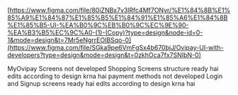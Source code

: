 [https://www.figma.com/file/80iZNBx7v3lRfc4Mf7ONyr/%E1%84%8B%E1%85%A9%E1%84%87%E1%85%B5%E1%84%91%E1%85%A6%E1%84%8B%E1%85%B5-UI-%EA%B0%9C%EB%B0%9C%EC%9E%90-%EA%B3%B5%EC%9C%A0-(1)-(Copy)?type=design&node-id=0-1&mode=design&t=7Mr5eNgrrEOIBSqo-0](https://www.figma.com/file/SGka9pe6VmFgSx4b670bjJ/Ovipay-UI-with-developers?type=design&mode=design&t=0zkhOca7fx7SNIbN-0)


MyOvipay Screens not developed
Shopping Screens structure ready hai edits according to design krna hai
payment methods not developed
Login and Signup screens ready hai edits according to design krna hai
